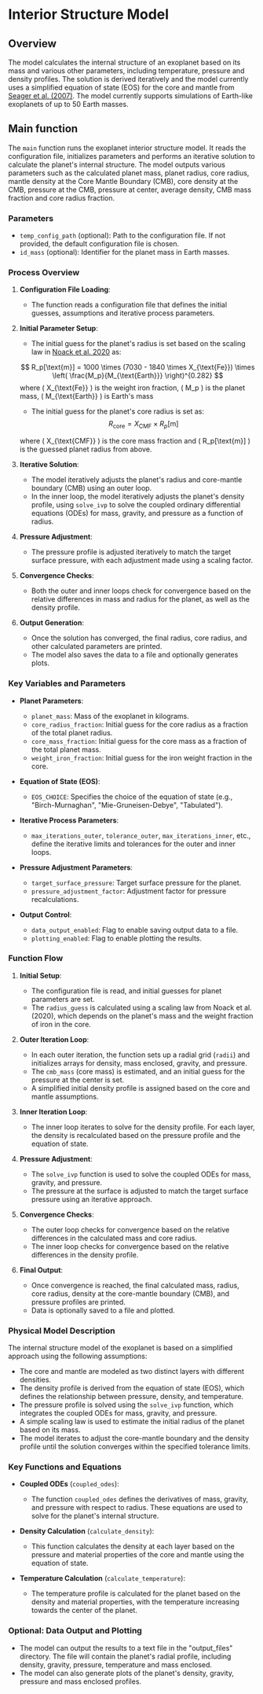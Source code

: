 # Interior Structure Model

## Overview
The model calculates the internal structure of an exoplanet based on its mass and various other parameters, including temperature, pressure and density profiles. The solution is derived iteratively and the model currently uses a simplified equation of state (EOS) for the core and mantle from [Seager et al. (2007)](https://iopscience.iop.org/article/10.1086/521346). The model currently supports simulations of Earth-like exoplanets of up to 50 Earth masses.

## Main function
The `main` function runs the exoplanet interior structure model. It reads the configuration file, initializes parameters and performs an iterative solution to calculate the planet's internal structure. The model outputs various parameters such as the calculated planet mass, planet radius, core radius, mantle density at the Core Mantle Boundary (CMB), core density at the CMB, pressure at the CMB, pressure at center, average density, CMB mass fraction and core radius fraction.

### Parameters
- `temp_config_path` (optional): Path to the configuration file. If not provided, the default configuration file is chosen.
- `id_mass` (optional): Identifier for the planet mass in Earth masses.

### Process Overview
1. **Configuration File Loading**:
   - The function reads a configuration file that defines the initial guesses, assumptions and iterative process parameters.

2. **Initial Parameter Setup**:
   - The initial guess for the planet's radius is set based on the scaling law in [Noack et al. 2020](https://ui.adsabs.harvard.edu/abs/2020A%26A...638A.129N/abstract) as:

   $$
   R_p[\text{m}] = 1000 \times (7030 - 1840 \times X_{\text{Fe}}) \times \left( \frac{M_p}{M_{\text{Earth}}} \right)^{0.282}
   $$
    where \( X_{\text{Fe}} \) is the weight iron fraction, \( M_p \) is the planet mass, \( M_{\text{Earth}} \) is Earth's mass

   - The initial guess for the planet's core radius is set as:
   $$
   R_{\text{core}} = X_{\text{CMF}} \times R_p[\text{m}]
   $$

   where \( X_{\text{CMF}} \) is the core mass fraction and \( R_p[\text{m}] \) is the guessed planet radius from above.

3. **Iterative Solution**:
   - The model iteratively adjusts the planet's radius and core-mantle boundary (CMB) using an outer loop.
   - In the inner loop, the model iteratively adjusts the planet's density profile, using `solve_ivp` to solve the coupled ordinary differential equations (ODEs) for mass, gravity, and pressure as a function of radius.

4. **Pressure Adjustment**:
   - The pressure profile is adjusted iteratively to match the target surface pressure, with each adjustment made using a scaling factor.

5. **Convergence Checks**:
   - Both the outer and inner loops check for convergence based on the relative differences in mass and radius for the planet, as well as the density profile.

6. **Output Generation**:
   - Once the solution has converged, the final radius, core radius, and other calculated parameters are printed.
   - The model also saves the data to a file and optionally generates plots.

### Key Variables and Parameters
- **Planet Parameters**:
  - `planet_mass`: Mass of the exoplanet in kilograms.
  - `core_radius_fraction`: Initial guess for the core radius as a fraction of the total planet radius.
  - `core_mass_fraction`: Initial guess for the core mass as a fraction of the total planet mass.
  - `weight_iron_fraction`: Initial guess for the iron weight fraction in the core.

- **Equation of State (EOS)**:
  - `EOS_CHOICE`: Specifies the choice of the equation of state (e.g., "Birch-Murnaghan", "Mie-Gruneisen-Debye", "Tabulated").

- **Iterative Process Parameters**:
  - `max_iterations_outer`, `tolerance_outer`, `max_iterations_inner`, etc., define the iterative limits and tolerances for the outer and inner loops.

- **Pressure Adjustment Parameters**:
  - `target_surface_pressure`: Target surface pressure for the planet.
  - `pressure_adjustment_factor`: Adjustment factor for pressure recalculations.

- **Output Control**:
  - `data_output_enabled`: Flag to enable saving output data to a file.
  - `plotting_enabled`: Flag to enable plotting the results.

### Function Flow

1. **Initial Setup**:
   - The configuration file is read, and initial guesses for planet parameters are set.
   - The `radius_guess` is calculated using a scaling law from Noack et al. (2020), which depends on the planet's mass and the weight fraction of iron in the core.

2. **Outer Iteration Loop**:
   - In each outer iteration, the function sets up a radial grid (`radii`) and initializes arrays for density, mass enclosed, gravity, and pressure.
   - The `cmb_mass` (core mass) is estimated, and an initial guess for the pressure at the center is set.
   - A simplified initial density profile is assigned based on the core and mantle assumptions.

3. **Inner Iteration Loop**:
   - The inner loop iterates to solve for the density profile. For each layer, the density is recalculated based on the pressure profile and the equation of state.

4. **Pressure Adjustment**:
   - The `solve_ivp` function is used to solve the coupled ODEs for mass, gravity, and pressure.
   - The pressure at the surface is adjusted to match the target surface pressure using an iterative approach.

5. **Convergence Checks**:
   - The outer loop checks for convergence based on the relative differences in the calculated mass and core radius.
   - The inner loop checks for convergence based on the relative differences in the density profile.

6. **Final Output**:
   - Once convergence is reached, the final calculated mass, radius, core radius, density at the core-mantle boundary (CMB), and pressure profiles are printed.
   - Data is optionally saved to a file and plotted.

### Physical Model Description
The internal structure model of the exoplanet is based on a simplified approach using the following assumptions:
- The core and mantle are modeled as two distinct layers with different densities.
- The density profile is derived from the equation of state (EOS), which defines the relationship between pressure, density, and temperature.
- The pressure profile is solved using the `solve_ivp` function, which integrates the coupled ODEs for mass, gravity, and pressure.
- A simple scaling law is used to estimate the initial radius of the planet based on its mass.
- The model iterates to adjust the core-mantle boundary and the density profile until the solution converges within the specified tolerance limits.

### Key Functions and Equations

- **Coupled ODEs** (`coupled_odes`):
  - The function `coupled_odes` defines the derivatives of mass, gravity, and pressure with respect to radius. These equations are used to solve for the planet's internal structure.
  
- **Density Calculation** (`calculate_density`):
  - This function calculates the density at each layer based on the pressure and material properties of the core and mantle using the equation of state.

- **Temperature Calculation** (`calculate_temperature`):
  - The temperature profile is calculated for the planet based on the density and material properties, with the temperature increasing towards the center of the planet.

### Optional: Data Output and Plotting
- The model can output the results to a text file in the "output_files" directory. The file will contain the planet's radial profile, including density, gravity, pressure, temperature and mass enclosed.
- The model can also generate plots of the planet's density, gravity, pressure and mass enclosed profiles.

